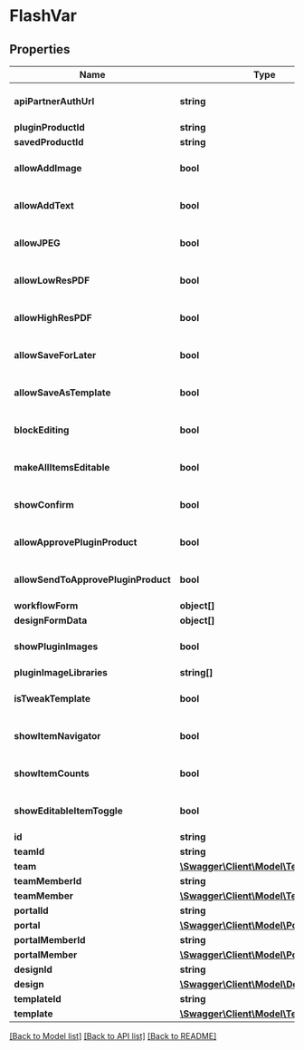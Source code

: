 # FlashVar

## Properties
Name | Type | Description | Notes
------------ | ------------- | ------------- | -------------
**apiPartnerAuthUrl** | **string** |  | [optional] [default to '']
**pluginProductId** | **string** |  | [optional] 
**savedProductId** | **string** |  | [optional] 
**allowAddImage** | **bool** |  | [optional] [default to false]
**allowAddText** | **bool** |  | [optional] [default to false]
**allowJPEG** | **bool** |  | [optional] [default to false]
**allowLowResPDF** | **bool** |  | [optional] [default to false]
**allowHighResPDF** | **bool** |  | [optional] [default to false]
**allowSaveForLater** | **bool** |  | [optional] [default to false]
**allowSaveAsTemplate** | **bool** |  | [optional] [default to false]
**blockEditing** | **bool** |  | [optional] [default to false]
**makeAllItemsEditable** | **bool** |  | [optional] [default to false]
**showConfirm** | **bool** |  | [optional] [default to false]
**allowApprovePluginProduct** | **bool** |  | [optional] [default to false]
**allowSendToApprovePluginProduct** | **bool** |  | [optional] [default to false]
**workflowForm** | **object[]** |  | [optional] 
**designFormData** | **object[]** |  | [optional] 
**showPluginImages** | **bool** |  | [optional] [default to false]
**pluginImageLibraries** | **string[]** |  | [optional] 
**isTweakTemplate** | **bool** |  | [optional] [default to false]
**showItemNavigator** | **bool** |  | [optional] [default to false]
**showItemCounts** | **bool** |  | [optional] [default to false]
**showEditableItemToggle** | **bool** |  | [optional] [default to false]
**id** | **string** |  | [optional] 
**teamId** | **string** |  | [optional] 
**team** | [**\Swagger\Client\Model\Team**](Team.md) |  | [optional] 
**teamMemberId** | **string** |  | [optional] 
**teamMember** | [**\Swagger\Client\Model\TeamMember**](TeamMember.md) |  | [optional] 
**portalId** | **string** |  | [optional] 
**portal** | [**\Swagger\Client\Model\Portal**](Portal.md) |  | [optional] 
**portalMemberId** | **string** |  | [optional] 
**portalMember** | [**\Swagger\Client\Model\PortalMember**](PortalMember.md) |  | [optional] 
**designId** | **string** |  | [optional] 
**design** | [**\Swagger\Client\Model\Design**](Design.md) |  | [optional] 
**templateId** | **string** |  | [optional] 
**template** | [**\Swagger\Client\Model\Template**](Template.md) |  | [optional] 

[[Back to Model list]](../README.md#documentation-for-models) [[Back to API list]](../README.md#documentation-for-api-endpoints) [[Back to README]](../README.md)


